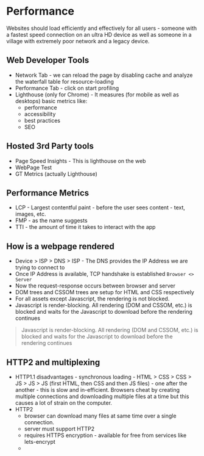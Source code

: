 # Performance

Websites should load efficiently and effectively for all users - someone with a fastest speed connection on an ultra HD device as well as someone in a village with extremely poor network and a legacy device.

## Web Developer Tools
- Network Tab - we can reload the page by disabling cache and analyze the waterfall table for resource-loading
- Performance Tab - click on start profiling
- Lighthouse (only for Chrome) - It measures (for mobile as well as desktops) basic metrics like:
    - performance
    - accessibility
    - best practices
    - SEO

## Hosted 3rd Party tools
- Page Speed Insights - This is lighthouse on the web
- WebPage Test
- GT Metrics (actually Lighthouse)

## Performance Metrics
- LCP - Largest contentful paint - before the user sees content - text, images, etc.
- FMP - as the name suggests
- TTI - the amount of time it takes to interact with the app

## How is a webpage rendered
- Device > ISP > DNS > ISP - The DNS provides the IP Address we are trying to connect to
- Once IP Address is available, TCP handshake is established `Browser <> Server`
- Now the request-response occurs between browser and server
- DOM trees and CSSOM trees are setup for HTML and CSS respectively
- For all assets except Javascript, the rendering is not blocked.
- Javascript is render-blocking.  All rendering (DOM and CSSOM, etc.) is blocked and waits for the Javascript to download before the rendering continues
> Javascript is render-blocking.  All rendering (DOM and CSSOM, etc.) is blocked and waits for the Javascript to download before the rendering continues

## HTTP2 and multiplexing
- HTTP1.1 disadvantages - synchronous loading - HTML > CSS > CSS > JS > JS > JS (first HTML, then CSS and then JS files) - one after the another - this is slow and in-efficient.  Browsers cheat by creating multiple connections and downloading multiple files at a time but this causes a lot of strain on the computer.
- HTTP2 
    - browser can download many files at same time over a single connection.
    - server must support HTTP2
    - requires HTTPS encryption - available for free from services like lets-encrypt
    - 

    
